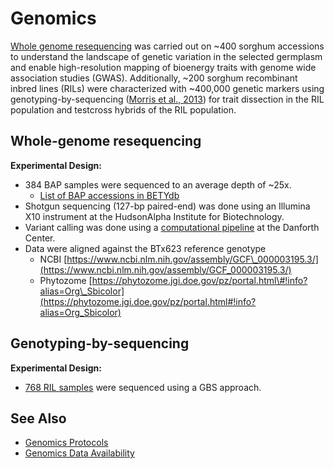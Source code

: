 # Genomics

[Whole genome resequencing](experimental-design-genomics.md) was carried out on ~400 sorghum accessions to understand the landscape of genetic variation in the selected germplasm and enable high-resolution mapping of bioenergy traits with genome wide association studies \(GWAS\). Additionally, ~200 sorghum recombinant inbred lines \(RILs\) were characterized with ~400,000 genetic markers using genotyping-by-sequencing \([Morris et al., 2013](http://www.g3journal.org/content/early/2013/09/13/g3.113.008417)\) for trait dissection in the RIL population and testcross hybrids of the RIL population.

## Whole-genome resequencing

**Experimental Design:**

* 384 BAP samples were sequenced to an average depth of ~25x.
  * [List of BAP accessions in BETYdb](https://terraref.org/bety/api/v1/cultivars?ecotype=BAP)
* Shotgun sequencing \(127-bp paired-end\) was done using an Illumina X10 instrument at the HudsonAlpha Institute for Biotechnology.
* Variant calling was done using a [computational pipeline](../protocols/genomic-data.md) at the Danforth Center. 
* Data were aligned against the BTx623 reference genotype
  * NCBI [https://www.ncbi.nlm.nih.gov/assembly/GCF\_000003195.3/](https://www.ncbi.nlm.nih.gov/assembly/GCF_000003195.3/)
  * Phytozome [https://phytozome.jgi.doe.gov/pz/portal.html\#!info?alias=Org\_Sbicolor](https://phytozome.jgi.doe.gov/pz/portal.html#!info?alias=Org_Sbicolor)

## Genotyping-by-sequencing

**Experimental Design:**

* [768 RIL samples](https://terraref.org/bety/api/v1/cultivars?ecotype=RIL) were sequenced using a GBS approach.

## See Also

* [Genomics Protocols](../user-manual/data-products/genomics-data.md)
* [Genomics Data Availability](../user-manual/data-products/genomics-data.md)

### 

